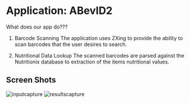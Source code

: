 # Application: ABevID2

What does our app do???
1. Barcode Scanning
The application uses ZXing to provide the ability to scan barcodes that the user desires to search.

2. Nutritional Data Lookup
The scanned barcodes are parsed against the Nutritionix database to extraction of the items nutritional values.

## Screen Shots
![inputcapture](https://user-images.githubusercontent.com/35816394/39389605-272cfea8-4a58-11e8-9375-7b2e2fdeb2d5.PNG)
![resultscapture](https://user-images.githubusercontent.com/35816394/39389627-5151c646-4a58-11e8-9438-231ae9c816ef.PNG)
